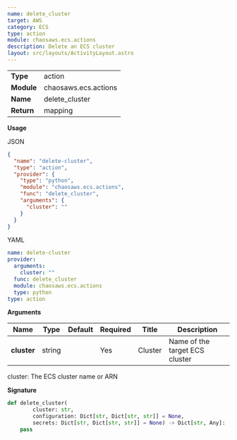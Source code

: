 ```yaml
---
name: delete_cluster
target: AWS
category: ECS
type: action
module: chaosaws.ecs.actions
description: Delete an ECS cluster
layout: src/layouts/ActivityLayout.astro
---
```


|            |                      |
| ---------- | -------------------- |
| **Type**   | action               |
| **Module** | chaosaws.ecs.actions |
| **Name**   | delete_cluster       |
| **Return** | mapping              |

**Usage**

JSON

```json
{
  "name": "delete-cluster",
  "type": "action",
  "provider": {
    "type": "python",
    "module": "chaosaws.ecs.actions",
    "func": "delete_cluster",
    "arguments": {
      "cluster": ""
    }
  }
}
```

YAML

```yaml
name: delete-cluster
provider:
  arguments:
    cluster: ""
  func: delete_cluster
  module: chaosaws.ecs.actions
  type: python
type: action
```

**Arguments**

| Name        | Type   | Default | Required | Title   | Description                    |
| ----------- | ------ | ------- | -------- | ------- | ------------------------------ |
| **cluster** | string |         | Yes      | Cluster | Name of the target ECS cluster |

cluster: The ECS cluster name or ARN

**Signature**

```python
def delete_cluster(
        cluster: str,
        configuration: Dict[str, Dict[str, str]] = None,
        secrets: Dict[str, Dict[str, str]] = None) -> Dict[str, Any]:
    pass

```
